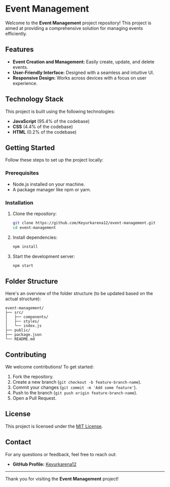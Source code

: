# Event Management

Welcome to the **Event Management** project repository! This project is aimed at providing a comprehensive solution for managing events efficiently.

## Features

- **Event Creation and Management:** Easily create, update, and delete events.
- **User-Friendly Interface:** Designed with a seamless and intuitive UI.
- **Responsive Design:** Works across devices with a focus on user experience.

## Technology Stack

This project is built using the following technologies:

- **JavaScript** (95.4% of the codebase)
- **CSS** (4.4% of the codebase)
- **HTML** (0.2% of the codebase)

## Getting Started

Follow these steps to set up the project locally:

### Prerequisites

- Node.js installed on your machine.
- A package manager like npm or yarn.

### Installation

1. Clone the repository:

   ```bash
   git clone https://github.com/Keyurkarena12/event-management.git
   cd event-management
   ```

2. Install dependencies:

   ```bash
   npm install
   ```

3. Start the development server:

   ```bash
   npm start
   ```

## Folder Structure

Here's an overview of the folder structure (to be updated based on the actual structure):

```
event-management/
├── src/
│   ├── components/
│   ├── styles/
│   └── index.js
├── public/
├── package.json
└── README.md
```

## Contributing

We welcome contributions! To get started:

1. Fork the repository.
2. Create a new branch (`git checkout -b feature-branch-name`).
3. Commit your changes (`git commit -m 'Add some feature'`).
4. Push to the branch (`git push origin feature-branch-name`).
5. Open a Pull Request.

## License

This project is licensed under the [MIT License](LICENSE).

## Contact

For any questions or feedback, feel free to reach out:

- **GitHub Profile:** [Keyurkarena12](https://github.com/Keyurkarena12)

---

Thank you for visiting the **Event Management** project!
